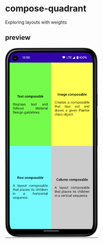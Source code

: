 # compose-quadrant
Exploring layouts with weights

## preview
<img src="compose-quadrant.png" alt="app screenshot" style="max-width: 300px" />
